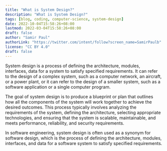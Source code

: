 ```yaml
---
title: "What is System Design?"
description: "What is System Design?"
tags: [blog, coding, computer-science, system-design]
date: 2022-10-04T15:58:26+08:00
lastmod: 2022-03-04T15:58:26+08:00
draft: false
author: "Samir Paul"
authorLink: "https://twitter.com/intent/follow?screen_name=SamirPaulb"
license: "CC BY 4.0"
draft: false
---
```


System design is a process of defining the architecture, modules, interfaces, data for a system to satisfy specified requirements. It can refer to the design of a complex system, such as a computer network, an aircraft, or a power plant, or it can refer to the design of a smaller system, such as a software application or a single computer program.

The goal of system design is to produce a blueprint or plan that outlines how all the components of the system will work together to achieve the desired outcomes. This process typically involves analyzing the requirements of the system, defining the architecture, selecting appropriate technologies, and ensuring that the system is scalable, maintainable, and meets performance, reliability, and security requirements.

In software engineering, system design is often used as a synonym for software design, which is the process of defining the architecture, modules, interfaces, and data for a software system to satisfy specified requirements.



 